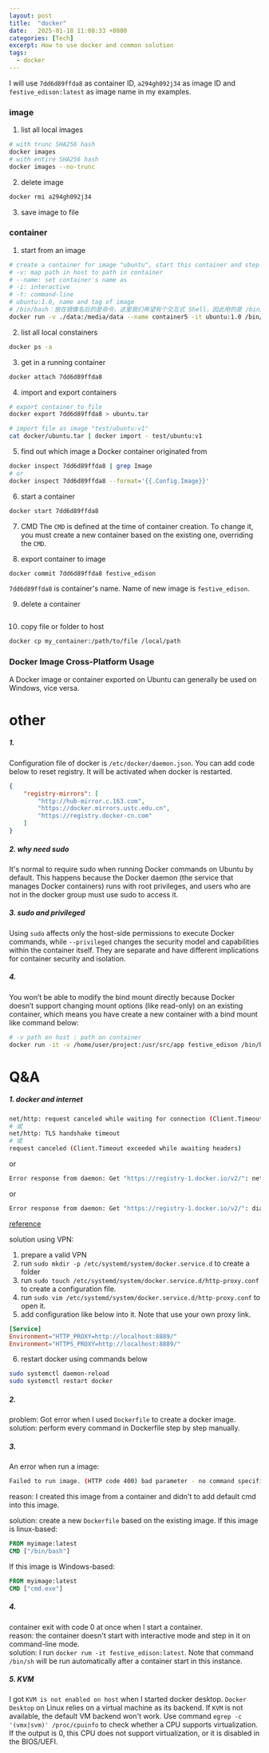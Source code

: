 ```yaml
---
layout: post
title:  "docker"
date:   2025-01-18 11:08:33 +0800
categories: [Tech]
excerpt: How to use docker and common solution
tags:
  - docker
---
```


I will use `7dd6d89ffda8` as container ID, `a294gh092j34` as image ID and `festive_edison:latest` as image name in my examples. 

### image
1. list all local images
```bash
# with trunc SHA256 hash
docker images
# with entire SHA256 hash
docker images --no-trunc
```

2. delete image
```bash
docker rmi a294gh092j34
```

3. save image to file

### container

1. start from an image
```bash
# create a container for image "ubuntu", start this container and step in it on command-line mode
# -v: map path in host to path in container 
# --name: set container's name as 
# -i: interactive
# -t: command-line
# ubuntu:1.0, name and tag of image
# /bin/bash：放在镜像名后的是命令，这里我们希望有个交互式 Shell，因此用的是 /bin/bash。
docker run -v ./data:/media/data --name container5 -it ubuntu:1.0 /bin/bash
```

2. list all local constainers
```bash
docker ps -a
```
3. get in a running container
```bash
docker attach 7dd6d89ffda8
```

4. import and export containers

```bash
# export container to file
docker export 7dd6d89ffda8 > ubuntu.tar

# import file as image "test/ubuntu:v1"
cat docker/ubuntu.tar | docker import - test/ubuntu:v1
```

5. find out which image a Docker container originated from
```bash
docker inspect 7dd6d89ffda8 | grep Image
# or
docker inspect 7dd6d89ffda8 --format='{{.Config.Image}}'
```

6. start a container
```bash
docker start 7dd6d89ffda8
```

7. CMD
The `CMD` is defined at the time of container creation. To change it, you must create a new container based on the existing one, overriding the `CMD`.

8. export container to image
```bash
docker commit 7dd6d89ffda8 festive_edison
```
`7dd6d89ffda8` is container's name. Name of new image is `festive_edison`.

9. delete a container
```bash
```

10. copy file or folder to host
```bash
docker cp my_container:/path/to/file /local/path
```

### Docker Image Cross-Platform Usage
A Docker image or container exported on Ubuntu can generally be used on Windows, vice versa.

# other
##### 1. 
Configuration file of docker is `/etc/docker/daemon.json`. You can add code below to reset registry. It will be activated when docker is restarted.
```json
{
    "registry-mirrors": [
        "http://hub-mirror.c.163.com",
        "https://docker.mirrors.ustc.edu.cn",
        "https://registry.docker-cn.com"
    ]
}
```

##### 2. why need sudo
It's normal to require sudo when running Docker commands on Ubuntu by default. This happens because the Docker daemon (the service that manages Docker containers) runs with root privileges, and users who are not in the docker group must use sudo to access it.

##### 3. sudo and privileged
Using `sudo` affects only the host-side permissions to execute Docker commands, while `--privileged` changes the security model and capabilities within the container itself. They are separate and have different implications for container security and isolation.

##### 4. 
You won’t be able to modify the bind mount directly because Docker doesn’t support changing mount options (like read-only) on an existing container, which means you have create a new container with a bind mount like command below:
```bash
# -v path on host : path on container
docker run -it -v /home/user/project:/usr/src/app festive_edison /bin/bash
```

# Q&A
##### 1. docker and internet
```bash
net/http: request canceled while waiting for connection (Client.Timeout exceeded while awaiting headers)
# 或
net/http: TLS handshake timeout
# 或
request canceled (Client.Timeout exceeded while awaiting headers)
```
or 
```bash
Error response from daemon: Get "https://registry-1.docker.io/v2/": net/http: request canceled while waiting for connection (Client.Timeout exceeded while awaiting headers)
```
or 
```bash
Error response from daemon: Get "https://registry-1.docker.io/v2/": dial tcp ip: connect: connection refused
```

[reference](https://blog.csdn.net/2301_79849395/article/details/142829852)

solution using VPN:
1. prepare a valid VPN
2. run `sudo mkdir -p /etc/systemd/system/docker.service.d` to create a folder
3. run `sudo touch /etc/systemd/system/docker.service.d/http-proxy.conf` to create a configuration file.
4. run `sudo vim /etc/systemd/system/docker.service.d/http-proxy.conf` to open it.
5. add configuration like below into it. Note that use your own proxy link.
```conf
[Service]
Environment="HTTP_PROXY=http://localhost:8889/"
Environment="HTTPS_PROXY=http://localhost:8889/"
```
6. restart docker using commands below 
```bash
sudo systemctl daemon-reload
sudo systemctl restart docker
```
##### 2. 
problem: Got error when I used `Dockerfile` to create a docker image.
solution: perform every command in Dockerfile step by step manually.

##### 3. 
An error when run a image:
```bash
Failed to run image. (HTTP code 400) bad parameter - no command specified
```
reason: I created this image from a container and didn't to add default cmd into this image.

solution: create a new `Dockerfile` based on the existing image.
If this image is linux-based:
```Dockerfile
FROM myimage:latest
CMD ["/bin/bash"]
```
If this image is Windows-based:
```Dockerfile
FROM myimage:latest
CMD ["cmd.exe"]
```

##### 4. 
container exit with code 0 at once when I start a container. </br>
reason: the container doesn't start with interactive mode and step in it on command-line mode.</br>
solution: I run `docker rum -it festive_edison:latest`. Note that command `/bin/sh` will be run automatically after a container start in this instance.

##### 5. KVM
I got `KVM is not enabled on host` when I started docker desktop.
`Docker Desktop` on Linux relies on a virtual machine as its backend. If `KVM` is not available, the default VM backend won't work. Use command `egrep -c '(vmx|svm)' /proc/cpuinfo` to check whether a CPU supports virtualization. If the output is 0, this CPU does not support virtualization, or it is disabled in the BIOS/UEFI.